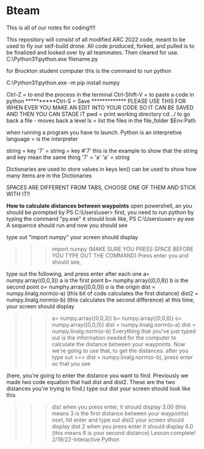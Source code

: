 # Bteam

This is all of our notes for coding!!!!

This repository will consist of all modified ARC 2022 code, meant to be used to fly our self-build drone.
All code produced, forked, and pulled is to be finalized and looked over by all teammates. Then cleared for use.
C:\Python31\python.exe fliename.py

for Brockton student computer this is the command to run python

C:\Python31\python.exe -m pip install numpy

Ctrl-Z = to end the process in the terminal
Ctrl-Shift-V = to paste a code in python
**********Ctrl-S = Save *************
PLEASE USE THIS FOR WHEN EVER YOU MAKE AN EDIT INTO YOUR CODE SO IT CAN BE SAVED AND THEN YOU CAN STAGE IT
pwd = print working directory
cd ../ to go back a file - moves back a level
ls = list the files in the file_folder
$Env:Path

when running a program you have to launch.
Python is an interpretive language = is the interpreter

string = key
'7' = string = key
  #'7' this is the example to show that the string and key mean the same thing
 '7' = 'a'
 'a' = string

 Dictionaries are used to store values in keys
len() can be used to show how many items are in the Dictionaries

SPACES ARE DIFFERENT FROM TABS, CHOOSE ONE OF THEM AND STICK WITH IT!!

****How to calculate distances between waypoints****
open powershell, an you should be prompted by
PS C:\Users\user>
first, you need to run python by typing the command "py.exe"
it should look like,
PS C:\Users\user> py.exe
A sequence should run and now you should see
>>>
type out "import numpy"
your screen should display
>>> import numpy
(MAKE SURE YOU PRESS SPACE BEFORE YOU TYPE OUT THE COMMAND)
Press enter you and should see,
 >>>
type out the following, and press enter after each one
a= numpy.array((0,0,3))
a is the first point
b= numphy.array((0,0,6))
b is the second point
o= numphy.array((0,0,0))
o is the origin
dist = numpy.linalg.norm(o-a)
(this bit of code calculates the first distance)
dist2 = numpy.linalg.norm(o-b)
(this calculates the second difference)
at this time, your screen should display
>>> a= numpy.array((0,0,3))
>>> b= numpy.array((0,0,6))
>>> o= numpy.array((0,0,0))
>>> dist = numpy.linalg.norm(o-a)
>>> dist = numpy.linalg.norm(o-b)
Everything that you've just typed out is the information needed for the computer to calculate the distance between your waypoints. Now we're going to use that, to get the distances.
after you type out >>> dist = numpy.linalg.norm(o-b), press enter so that you see
>>>
(here, you're going to enter the distance you want to find. Previously we made two code equation that had dist and dist2. These are the two distances you're trying to find.)
type out dist
your screen should look like this
>>> dist
when you press enter, it should display
3.00
(this means 3 is the first distance between your waypoints)
next, hit enter and type out dist2
your screen should display
>>> dist 2
when you press enter it should display 6.0
(this means 6 is your second distance)
Lesson:complete!
2/19/22-Interactive Python
